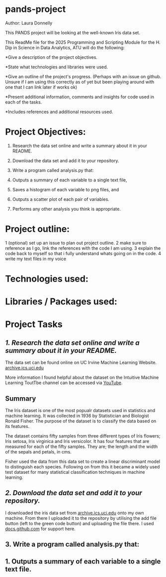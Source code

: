 # **pands-project**

Author: Laura Donnelly

This PANDS project will be looking at the well-known Iris data set.

This ReadMe file for the 2025 Programming and Scripting Module for the H. Dip in Science in Data Analytics, ATU will do the following:

*Give a description of the project objectives.

*State what technologies and libraries were used.

*Give an outline of the project's progress. (Perhaps with an issue on github. Unsure if I am using this correctly as of yet but been playing around with one that I can link later if works ok)

*Present additional information, comments and insights for code used in each of the tasks.

*Includes references and additional resources used.

# Project Objectives:
1. Research the data set online and write a summary about it in your README. 
2. Download the data set and add it to your repository.
   
3. Write a program called analysis.py that:
   
1. Outputs a summary of each variable to a single text file, 
2. Saves a histogram of each variable to png files, and 
3. Outputs a scatter plot of each pair of variables. 
4. Performs any other analysis you think is appropriate.



# Project outline:

1 (optional) set up an issue to plan out project outline. 
2 make sure to reference as I go, link the references with the code I am using.
3 explain the code back to myself so that i fully understand whats going on in the code.
4 write my text files in my voice


# Technologies used:


# Libraries / Packages used:


# **Project Tasks**

## *1. Research the data set online and write a summary about it in your README.*

The data set can be found online on UC Irvine Machine Learning Website.
[archive.ics.uci.edu](https://archive.ics.uci.edu/dataset/53/iris)

More information I found helpful about the dataset on the Intuitive Machine Learning ToutTbe channel can be accessed via [YouTube](https://www.youtube.com/watch?v=5dLG3JDk2VU).

## Summary

The Iris dataset is one of the most popualr datasets used in statistics and machine learning. It was collected in 1936 by Statistician and Biologist Ronald Fisher. The purpose of the dataset is to classify the data based on its features.

The dataset contains fifty samples from three different types of Iris flowers; Iris setosa, Iris virginica and Iris versicolor. It has four features that are measured for each of the fifty samples. They are; the length and the width of the sepals and petals, in cms.

Fisher used the data from this data set to create a linear discriminant model to distinguish each species. Following on from this it became a widely used test dataset for many statistical classification techniques in machine learning.

## *2. Download the data set and add it to your repository.*

I downloaded the iris data set from [archive.ics.uci.edu](https://archive.ics.uci.edu/dataset/53/iris) onto my own machine. From there I uploaded it to the repository by utilising the add file button (left to the green code button) and uploading the file there. I used [docs.github.com](https://docs.github.com/en/repositories/working-with-files/managing-files/adding-a-file-to-a-repository) for support here.

## 3. Write a program called analysis.py that: 

## 1. Outputs a summary of each variable to a single text file. 
